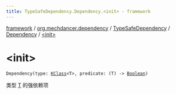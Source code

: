 ```yaml
---
title: TypeSafeDependency.Dependency.<init> - framework
---
```


[framework](../../../index.html) / [org.mechdancer.dependency](../../index.html) / [TypeSafeDependency](../index.html) / [Dependency](index.html) / [&lt;init&gt;](./-init-.html)

# &lt;init&gt;

`Dependency(type: `[`KClass`](https://kotlinlang.org/api/latest/jvm/stdlib/kotlin.reflect/-k-class/index.html)`<T>, predicate: (T) -> `[`Boolean`](https://kotlinlang.org/api/latest/jvm/stdlib/kotlin/-boolean/index.html)`)`

类型 [T](index.html#T) 的强依赖项

